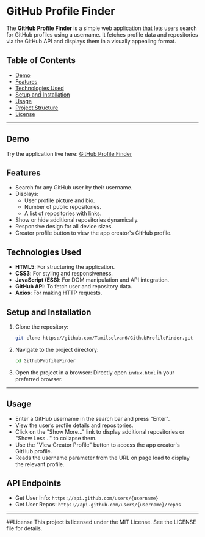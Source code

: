 # GitHub Profile Finder

The **GitHub Profile Finder** is a simple web application that lets users search for GitHub profiles using a username. It fetches profile data and repositories via the GitHub API and displays them in a visually appealing format.

## Table of Contents

- [Demo](#demo)
- [Features](#features)
- [Technologies Used](#technologies-used)
- [Setup and Installation](#setup-and-installation)
- [Usage](#usage)
- [Project Structure](#project-structure)
- [License](#license)

---

## Demo

Try the application live here: [GitHub Profile Finder](https://tamilselvan6.github.io/GithubProfileFinder/)

## Features

- Search for any GitHub user by their username.
- Displays:
  - User profile picture and bio.
  - Number of public repositories.
  - A list of repositories with links.
- Show or hide additional repositories dynamically.
- Responsive design for all device sizes.
- Creator profile button to view the app creator's GitHub profile.

## Technologies Used

- **HTML5**: For structuring the application.
- **CSS3**: For styling and responsiveness.
- **JavaScript (ES6)**: For DOM manipulation and API integration.
- **GitHub API**: To fetch user and repository data.
- **Axios**: For making HTTP requests.

## Setup and Installation

1. Clone the repository:
   ```bash
   git clone https://github.com/Tamilselvan6/GithubProfileFinder.git
   ```
2. Navigate to the project directory:
   ```bash
   cd GithubProfileFinder
   ```
3. Open the project in a browser: Directly open `index.html` in your preferred browser.

---

## Usage
- Enter a GitHub username in the search bar and press "Enter".
- View the user’s profile details and repositories.
- Click on the "Show More..." link to display additional repositories or "Show Less..." to collapse them.
- Use the "View Creator Profile" button to access the app creator's GitHub profile.
- Reads the username parameter from the URL on page load to display the relevant profile.

## API Endpoints
- Get User Info: `https://api.github.com/users/{username}`
- Get User Repos: `https://api.github.com/users/{username}/repos`

---

##License
This project is licensed under the MIT License. See the LICENSE file for details.
